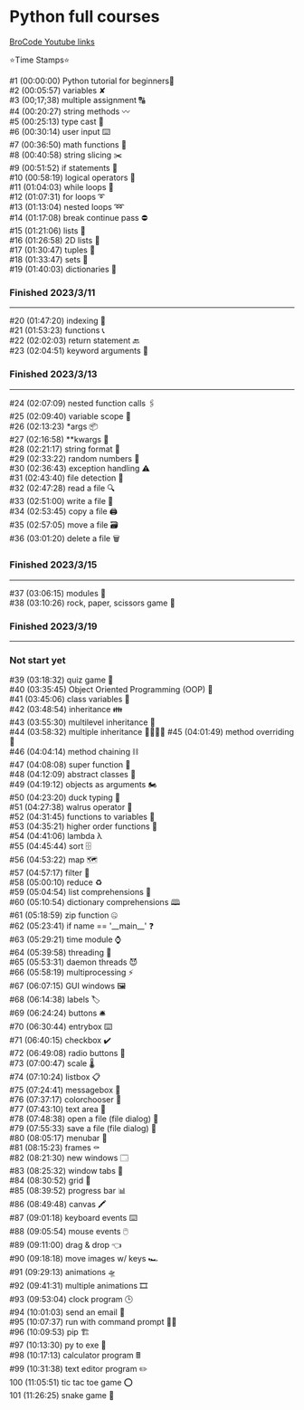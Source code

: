 <h1>Python full courses</h1>


[BroCode Youtube links](https://www.youtube.com/watch?v=XKHEtdqhLK8&t=6441s&ab_channel=BroCode)

⭐️Time Stamps⭐️ <br>

#1   (00:00:00)​ Python tutorial for beginners🐍 </br>
#2   (00:05:57​) variables ✘ <br>
#3   (00;17;38​) multiple assignment 🔠<br>
#4   (00:20:27​) string methods 〰️<br>
#5   (00:25:13​) type cast 💱<br>
#6   (00:30:14​) user input ⌨️<br>
#7   (00:36:50​) math functions 🧮<br>
#8   (00:40:58​) string slicing ✂️<br>
#9   (00:51:52​) if statements 🤔<br>
#10 (00:58:19)​ logical operators 🔣<br>
#11 (01:04:03​) while loops 🔄<br>
#12 (01:07:31​) for loops ➰<br>
#13 (01:13:04​) nested loops ➿ <br>
#14 (01:17:08) break continue pass ⛔<br>
#15 (01:21:06​) lists 🧾<br>
#16 (01:26:58​) 2D lists 📜 <br>
#17 (01:30:47​) tuples 📄 <br>
#18 (01:33:47​) sets 🍴 <br>
#19 (01:40:03​) dictionaries 📖 <br>
<h3> Finished 2023/3/11 </h3>
<hr>

#20 (01:47:20​) indexing 📑<br>
#21 (01:53:23​) functions 📞 <br>
#22 (02:02:03​) return statement 🔙 <br>
#23 (02:04:51) keyword arguments 🔑<br>
<h3> Finished 2023/3/13 </h3>
<hr>


#24 (02:07:09​) nested function calls 🖇️<br>
#25 (02:09:40​) variable scope 🔬 <br>
#26 (02:13:23​) *args 📦<br>
#27 (02:16:58​) **kwargs 🎁 <br>
#28 (02:21:17​) string format 💬 <br>
#29 (02:33:22​) random numbers 🎲<br>
#30 (02:36:43​) exception handling ⚠️<br>
#31 (02:43:40) file detection 📁<br>
#32 (02:47:28​) read a file 🔍<br>
#33 (02:51:00​) write a file 📝<br>
#34 (02:53:45​) copy a file 🖨️<br>
#35 (02:57:05​) move a file 🗃️<br>
#36 (03:01:20​) delete a file 🗑️<br>
<h3> Finished 2023/3/15 </h3>
<hr>
#37 (03:06:15​) modules 💌<br>
#38 (03:10:26) rock, paper, scissors game 🗿<br>
<h3> Finished 2023/3/19 </h3>
<hr>
<h3> Not start yet </h3>
#39 (03:18:32​) quiz game 💯 <br>
#40 (03:35:45​) Object Oriented Programming (OOP) 🐍<br>
#41 (03:45:06​) class variables 🚗 <br>
#42 (03:48:54​) inheritance 👪<br>
#43 (03:55:30​) multilevel inheritance 👴<br>
#44 (03:58:32) multiple inheritance 👨‍👩‍👧‍👦
#45 (04:01:49) method overriding 🙅<br>
#46 (04:04:14​) method chaining ⛓️<br>
#47 (04:08:08) super function 🦸<br>
#48 (04:12:09​) abstract classes 👻<br>
#49 (04:19:12) objects as arguments 🏍️<br>
#50 (04:23:20​) duck typing 🦆<br>
#51 (04:27:38) walrus operator 🦦<br>
#52 (04:31:45​) functions to variables 📛<br>
#53 (04:35:21​) higher order functions 👑<br>
#54 (04:41:06​) lambda λ <br>
#55 (04:45:44​) sort 🗄️ <br>
#56 (04:53:22​) map 🗺️ <br>
#57 (04:57:17​) filter 🍺 <br>
#58 (05:00:10​) reduce ♻️ <Br>
#59 (05:04:54​) list comprehensions 📰 <br>
#60 (05:10:54) dictionary comprehensions 🕮<br>
#61 (05:18:59​) zip function 🤐 <br>
#62 (05:23:41​) if name == '__main__' ❓<br>
#63 (05:29:21​) time module ⌚ <br>
#64 (05:39:58​) threading 🧵<br>
#65 (05:53:31​) daemon threads 😈 <br>
#66 (05:58:19​) multiprocessing ⚡<br>
#67 (06:07:15​) GUI windows 🖼️<br>
#68 (06:14:38​) labels 🏷️<br>
#69 (06:24:24​) buttons 🛎️ <br>
#70 (06:30:44​) entrybox ⌨️ <br>
#71 (06:40:15​) checkbox ✔️ <br>
#72 (06:49:08​) radio buttons 🔘 <br>
#73 (07:00:47​) scale 🌡️<br>
#74 (07:10:24​) listbox 📋 <br>
#75 (07:24:41​) messagebox 💭 <br>
#76 (07:37:17​) colorchooser 🎨<br>
#77 (07:43:10​) text area 📒<br>
#78 (07:48:38​) open a file (file dialog) 📁<br>
#79 (07:55:33​) save a file (file dialog) 💾<br>
#80 (08:05:17​) menubar 🧾<br>
#81 (08:15:23​) frames ⚰️ <br>
#82 (08:21:30​) new windows 🗔 <br>
#83 (08:25:32​) window tabs 📑<br>
#84 (08:30:52​) grid 🏢<br>
#85 (08:39:52​) progress bar 📊 <br>
#86 (08:49:48​) canvas 🖍️<br>
#87 (09:01:18​) keyboard events ⌨️ <br>
#88 (09:05:54​) mouse events 🖱️<br>
#89 (09:11:00​) drag & drop 👈<br>
#90 (09:18:18​) move images w/ keys 🏎️<br>
#91 (09:29:13​) animations 🛸<br>
#92 (09:41:31​) multiple animations 🎞️<br>
#93 (09:53:04​) clock program 🕒<br>
#94 (10:01:03​) send an email 📧<br>
#95 (10:07:37​) run with command prompt 👨‍💻<br>
#96 (10:09:53) pip 🏗️ <br>
#97 (10:13:30) py to exe 🏃 <br>
#98 (10:17:13​) calculator program 🖩 <br>
#99 (10:31:38​) text editor program ✏️<br>
100 (11:05:51) tic tac toe game ⭕<br>
101 (11:26:25)​ snake game 🐍<br>